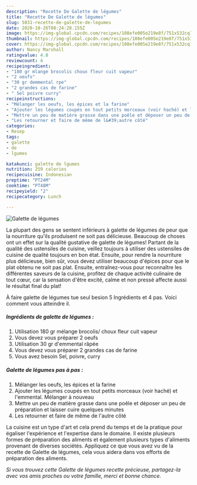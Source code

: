 ```yaml
---
description: "Recette De Galette de légumes"
title: "Recette De Galette de légumes"
slug: 5031-recette-de-galette-de-legumes
date: 2020-10-26T08:24:28.155Z
image: https://img-global.cpcdn.com/recipes/108efe005e219e8f/751x532cq70/galette-de-legumes-photo-principale-de-la-recette.jpg
thumbnail: https://img-global.cpcdn.com/recipes/108efe005e219e8f/751x532cq70/galette-de-legumes-photo-principale-de-la-recette.jpg
cover: https://img-global.cpcdn.com/recipes/108efe005e219e8f/751x532cq70/galette-de-legumes-photo-principale-de-la-recette.jpg
author: Nancy Marshall
ratingvalue: 4.8
reviewcount: 4
recipeingredient:
- "180 gr mlange brocolis choux fleur cuit vapeur"
- "2 oeufs"
- "30 gr demmental rpe"
- "2 grandes cas de farine"
- " Sel poivre curry"
recipeinstructions:
- "Mélanger les oeufs, les épices et la farine"
- "Ajouter les légumes coupés en tout petits morceaux (voir haché) et l&#39;emmental. Mélanger à nouveau"
- "Mettre un peu de matière grasse dans une poêle et déposer un peu de préparation et laisser cuire quelques minutes"
- "Les retourner et faire de même de l&#39;autre côté"
categories:
- Resep
tags:
- galette
- de
- lgumes

katakunci: galette de lgumes 
nutrition: 259 calories
recipecuisine: Indonesian
preptime: "PT24M"
cooktime: "PT48M"
recipeyield: "2"
recipecategory: Lunch

---
```



![Galette de légumes](https://img-global.cpcdn.com/recipes/108efe005e219e8f/751x532cq70/galette-de-legumes-photo-principale-de-la-recette.jpg)

La plupart des gens se sentent inférieurs à galette de légumes de peur que la nourriture qu'ils produisent ne soit pas délicieuse. Beaucoup de choses ont un effet sur la qualité gustative de galette de légumes! Partant de la qualité des ustensiles de cuisine, veillez toujours à utiliser des ustensiles de cuisine de qualité toujours en bon état. Ensuite, pour rendre la nourriture plus délicieuse, bien sûr, vous devez utiliser beaucoup d'épices pour que le plat obtenu ne soit pas plat. Ensuite, entraînez-vous pour reconnaître les différentes saveurs de la cuisine, profitez de chaque activité culinaire de tout cœur, car la sensation d'être excité, calme et non pressé affecte aussi le résultat final du plat!

<!--inarticleads1-->

À faire galette de légumes tue seul besion 5 Ingrédients et 4 pas. Voici comment vous atteindre il.

##### Ingrédients de galette de légumes :

1. Utilisation 180 gr mélange brocolis/ choux fleur cuit vapeur
1. Vous devez vous préparer 2 oeufs
1. Utilisation 30 gr d&#39;emmental râpée
1. Vous devez vous préparer 2 grandes cas de farine
1. Vous avez besoin  Sel, poivre, curry




<!--inarticleads2-->

##### Galette de légumes pas à pas :

1. Mélanger les oeufs, les épices et la farine
1. Ajouter les légumes coupés en tout petits morceaux (voir haché) et l&#39;emmental. Mélanger à nouveau
1. Mettre un peu de matière grasse dans une poêle et déposer un peu de préparation et laisser cuire quelques minutes
1. Les retourner et faire de même de l&#39;autre côté




<!--inarticleads1-->

<p>
La cuisine est un type d'art et cela prend du temps et de la pratique pour égaliser l'expérience et l'expertise dans le domaine. Il existe plusieurs formes de préparation des aliments et également plusieurs types d'aliments provenant de diverses sociétés. Appliquez ce que vous avez vu de la recette de Galette de légumes, cela vous aidera dans vos efforts de préparation des aliments.
</p>

<p>
<i>Si vous trouvez cette Galette de légumes recette précieuse, partagez-la avec vos amis proches ou votre famille, merci et bonne chance.</i>
</p>
